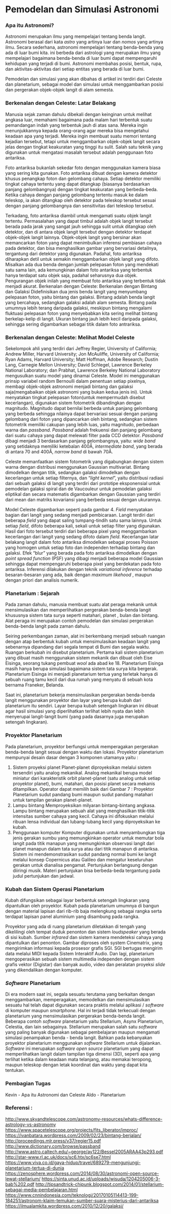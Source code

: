 # Pemodelan dan Simulasi Astronomi
### Apa itu Astronomi?
Astronomi merupakan ilmu yang mempelajari tentang benda langit. Astronomi berasal dari kata
*astro* yang artinya luar dan *nomos* yang artinya ilmu. Secara sederhana, astronomi mempelajari
tentang benda-benda yang ada di luar bumi kita. ini berbeda dari astrologi yang merupakan ilmu
yang mempelajari bagaimana benda-benda di luar bumi dapat mempengaruhi kehidupan yang
terjadi di bumi. Astronomi membahas posisi, bentuk, rupa, dan aktivitas-aktivitas dari setiap
entitas yang berada di luar bumi.

Pemodelan dan simulasi yang akan dibahas di artikel ini terdiri dari Celeste dan planetarium,
sebagai model dan simulasi untuk menggambarkan posisi dan pergerakan objek-objek langit di
alam semesta.

### Berkenalan dengan Celeste: Latar Belakang
Manusia sejak zaman dahulu dibekali dengan keinginan untuk melihat angkasa luar, memahami
bagaimana pada malam hari terbentuk suatu pemandangan indah yang terbentuk jauh di atas
sana. Mereka ingin menunjukkannya kepada orang-orang agar mereka bisa mengetahui
keadaan apa yang terjadi. Mereka ingin membuat suatu memori tentang kejadian tersebut,
tetapi untuk menggambarkan objek-objek langit secara jelas dengan tingkat keakuratan yang
tinggi itu sulit. Salah satu teknik yang digunakan untuk mengatasi masalah tersebut adalah
penggunaan foto antariksa.

Foto antariksa bukanlah sekedar foto dengan menggunakan kamera biasa yang sering kita
gunakan. Foto antariksa dibuat dengan kamera detektor khusus penangkap foton dan
gelombang cahaya. Setiap detektor memiliki tingkat cahaya tertentu yang dapat ditangkap
(biasanya berdasarkan panjang gelombangnya) dengan tingkat keakuratan yang berbeda-beda.
Ketika cahaya dengan panjang gelombang tertentu masuk ke dalam teleskop, ia akan
ditangkap oleh detektor pada teleskop tersebut sesuai dengan panjang gelombangnya dan
sensitivitas dari teleskop tersebut.

Terkadang, foto antariksa diambil untuk mengamati suatu objek langit tertentu. Permasalahan
yang dapat timbul adalah objek langit tersebut berada pada jarak yang sangat jauh sehingga
sulit untuk ditangkap oleh detektor, dan di antara objek langit tersebut dengan detektor terdapat
objek-objek langit lainnya. Objek-objek langit yang bersinar akan memancarkan foton yang
dapat menimbulkan inferensi pembiasan cahaya pada detektor, dan bisa menghasilkan gambar
yang bervariasi detailnya, tergantung dari detektor yang digunakan. Padahal, foto antariksa
diharapkan detil untuk semakin menggambarkan objek langit yang difoto. Misalkan ada dua
benda dengan jumlah pelepasan foton yang mendekati satu sama lain, ada kemungkinan dalam
foto antariksa yang terbentuk hanya terdapat satu objek saja, padahal seharusnya dua objek.
Pengurangan objek inilah yang membuat foto antariksa yang terbentuk tidak menjadi akurat.
Berkenalan dengan Celeste: Berkenalan dengan Bintang dan Galaksi
Didefinisikan dua jenis benda langit yang menyumbang pelepasan foton, yaitu bintang dan
galaksi. Bintang adalah benda langit yang bercahaya, sedangkan galaksi adalah alam semesta.
Bintang pada umumnya lebih terang daripada galaksi, meskipun bintang mengalami fluktuasi
pelepasan foton yang menyebabkan kita sering melihat bintang berkelap-kelip di langit. Ukuran
bintang jauh lebih kecil daripada galaksi, sehingga sering digambarkan sebagai titik dalam foto
antrariksa.

### Berkenalan dengan Celeste: Melihat Model Celeste
Sekelompok ahli yang terdiri dari Jeffrey Regier, University of California; Andrew Miller, Harvard
University; Jon McAuliffe, University of California; Ryan Adams, Harvard University; Matt
Hoffman, Adobe Research; Dustin Lang, Carnegie Mellon University; David Schlegel, Lawrence
Berkeley National Laboratory; dan Prabhat, Lawrence Berkeley National Laboratory
mengusulkan suatu model yang dinamai Celeste. Model ini menggunakan prinsip variabel
random Bernoulli dalam penentuan setiap pixelnya, membagi objek-objek astronomi menjadi
bintang dan galaksi saja(mengabaikan objek astronomi yang bukan kedua jenis ini). Untuk
menyatakan tingkat pelepasan foton(untuk mempermudah disebut kecerlangan), digunakan
sistem fotometrik dibandingkan dengan magnitudo. Magnitudo dapat bernilai berbeda untuk
panjang gelombang yang berbeda sehingga nilainya dapat bervariasi sesuai dengan panjang
gelombang dari foton yang dipancarkan oleh bintang, sedangkan sistem fotometrik memiliki
cakupan yang lebih luas, yaitu magnitudo, perbedaan warna dan *passband*. *Passband* adalah
frekuensi dan panjang gelombang dari suatu cahaya yang dapat melewati filter pada CCD
detektor. *Passband* dibagi menjadi 3 berdasarkan panjang gelombangnya, yaitu: *wide band*
yang setidaknya memiliki ketebalan 400Å, *intermediate band*, yang berada di antara 70 and
400Å, *narrow band* di bawah 70Å.

Celeste memanfaatkan sistem fotometrik yang digabungkan dengan sistem warna dengan
distribusi menggunakan Gaussian multivariat. Bintang dimodelkan dengan titik, sedangkan
galaksi dimodelkan dengan kecerlangan untuk setiap filternya, dan “*light kernel*”, yaitu distribusi
radiasi dari sebuah galaksi di langit yang terdiri dari prototipe eksponensial untuk pemodelan
galaksi spiral dan de Vaucouleur untuk pemodelan galaksi eliptikal dan secara matematis
digambarkan dengan Gaussian yang terdiri dari mean dan matriks kovariansi yang berbeda
sesuai dengan ukurannya.

Model Celeste digambarkan seperti pada gambar 4. *Field* menyatakan bagian dari langit yang
sedang menjadi pembicaraan. Langit terdiri dari beberapa *field* yang dapat saling
tumpang-tindih satu sama lainnya. Untuk setiap *field*, difoto beberapa kali, sekali untuk setiap
filter yang digunakan. Hasil dari foto tersebut terdiri dari beberapa pixel yang menggambarkan
kecerlangan dari langit yang sedang difoto dalam *field*. Kecerlangan latar belakang langit dalam
foto antariksa dimodelkan sebagai proses Poisson yang homogen untuk setiap foto dan
independen terhadap bintang dan galaksi. Efek “blur” yang berada pada foto antariksa
dimodelkan dengan *point spread function* (PSF) yang dibagi menjadi beberapa model Gaussian
sehingga dapat mempengaruhi beberapa pixel yang berdekatan pada foto antariksa.
Inferensi dilakukan dengan teknik *variational inference* terhadap besaran-besaran yang ada,
baik dengan *maximum likehood* , maupun dengan priori dan analisis numerik.

### Planetarium : Sejarah
Pada zaman dahulu, manusia membuat suatu alat peraga mekanik untuk mensimulasikan dan
memperlihatkan pergerakan benda-benda langit khususnya sistem tata surya seperti matahari,
planet , bulan dan bintang. Alat peraga ini merupakan contoh pemodelan dan simulasi
pergerakan benda-benda langit pada zaman dahulu.

Seiring perkembangan zaman, alat ini berkembang menjadi sebuah ruangan dengan atap
berbentuk kubah untuk mensimulasikan keadaan langit yang sebenarnya dipandang dari segala
tempat di Bumi dan segala waktu. Ruangan berkubah ini disebut planetarium. Pertama kali
sistem planetarium yang dibuat masih menggunakan sistem mekanik dan dibuat oleh Eise
Eisinga, seorang tukang pembuat *wool* ada abad ke 18. Planetarium Eisinga masih hanya
berupa simulasi bagaimana sistem tata surya kita bergerak. Planetarium Eisinga ini menjadi
planetarium tertua yang terletak hanya di sebuah ruang tamu kecil dari dua rumah yang
menyatu di sebuah kota bernama Franeker, Belanda.

Saat ini, planetarium bekerja mensimulasikan pergerakan benda-benda langit menggunakan
proyektor dan layar yang berupa kubah dari planetarium itu sendiri. Layar berupa kubah
setengah lingkaran ini dibuat agar hasil simulasi yang diperlihatkan terlihat lebih nyata dan lebih
menyerupai langit-langit bumi (yang pada dasarnya juga merupakan setengah lingkaran).

### Proyektor Planetarium
Pada planetarium, proyektor berfungsi untuk memperagakan pergerakan benda-benda langit
sesuai dengan waktu dan lokasi. Proyektor planetarium mempunyai desain dasar dengan 3
komponen utamanya yaitu :
1. Sistem proyeksi planet
Planet-planet diproyeksikan melalui sistem tersendiri yaitu analog mekanikal. Analog
mekanikal berupa model miniatur dari karakteristik orbit planet-planet (satu analog
untuk setiap proyektor planet), bumi, matahari, dan posisi planet secara mekanis
ditampilkan. Operator dapat memilih baik dari Gambar 7 : Proyektor Planetarium
sudut pandang bumi maupun sudut pandang matahari untuk tampilan gerakan planet-planet.
2. Lampu bintang
Memproyeksikan milyaran bintang-bintang angkasa. Lampu bintang merupakan sebuah
alat yang menghasilkan titik-titik intensitas sumber cahaya yang kecil. Cahaya ini
difokuskan melalui ribuan lensa individual dan lubang-lubang kecil yang diproyeksikan
ke kubah.
3. Penggunaan komputer
Komputer digunakan untuk menyambungkan tiga jenis gerakan sumbu yang
memungkinkan operator untuk memutar bola langit pada titik manapun yang
memungkinkan observasi langit dari planet manapun dalam tata surya atau dari titik
manapun di antariksa. Sistem ini mendemonstrasikan sudut pandang normal bumi ke
langit melalui konsep Copernicus atau Galileo dan mengatur keseluruhan gerakan untuk
dianalisa pengamat. Pertunjukan berlangsung dengan diiringi musik. Materi pertunjukan
bisa berbeda-beda tergantung pada judul pertunjukan dan jadwal.

### Kubah dan Sistem Operasi Planetarium
Kubah difungsikan sebagai layar berbentuk setengah lingkaran yang dipantulkan oleh
proyektor. Kubah pada planetarium umumnya di bangun dengan material lapisan dari rib-rib
baja melengkung sebagai rangka serta terdapat lapisan panel aluminium yang disambung pada
rangka.

Proyektor yang ada di ruang planetarium diletakkan di tengah yang dikelilingi oleh tempat duduk
penonton dan sistem *loudspeaker* yang berada di sisi kubah. Sumber *infrared* dan sistem
kamera mendeteksi cahaya yang dipantulkan dari penonton. Gambar diproses oleh system
Cinematrix, yang mengirimkan informasi kepada prosesor grafis SGI. SGI bertugas mengirim
data melalui MIDI kepada Sistem Interaktif Audio. Dan lagi, planetarium mengoperasikan
sebuah sistem multimedia independen dengan sistem grafis vektor (Digistar) dan banyak audio,
video dan peralatan proyeksi *slide* yang dikendalikan dengan komputer.

### *Software* Planetarium
Di era modern saat ini, segala sesuatu terutama yang berkaitan dengan menggambarkan,
memperagakan, memodelkan dan mensimulasikan sesuatu hal telah dapat digunakan secara
praktis melalui aplikasi / *software* di komputer maupun *smartphone*. Hal ini terjadi tidak
terkecuali dengan planetarium yang mensimulasikan pergerakan benda-benda langit.
Beberapa contoh *software* planetarium yaitu Stellarium, Asynx Planetarium, Celestia, dan lain
sebagainya. Stellarium merupakan salah satu *software* yang paling banyak digunakan sebagai
pembelajaran maupun mengamati simulasi penampakan benda - benda langit. Bahkan pada
kebanyakan proyektor planetarium menggunakan *software* Stellarium untuk dijalankan. *Software*
ini merupakan *software open source* planetarium yang dapat memperlihatkan langit dalam
tampilan tiga dimensi (3D), seperti apa yang terlihat ketika dalam keadaan mata telanjang, atau
memakai teropong, maupun teleskop dengan letak koordinat dan waktu yang dapat kita
tentukan.

### Pembagian Tugas
Kevin - Apa itu Astronomi dan Celeste
Aldo - Planetarium

### Referensi :
http://www.skyandtelescope.com/astronomy-resources/whats-difference-astrology-vs-astronomy
https://www.spacetelescope.org/projects/fits_liberator/improc/
https://ivanbatara.wordpress.com/2009/02/23/bintang-berjalan/
http://proceedings.mlr.press/v37/regier15.pdf
http://www.dictionary.com/browse/passband
http://www.astro.caltech.edu/~george/ay122/Bessel2005ARAA43p293.pdf
http://star-www.rl.ac.uk/docs/sc6.htx/sc6se7.html
https://www.viva.co.id/gaya-hidup/travel/689279-mengunjungi-planetarium-tertua-di-dunia
https://zenosphere.wordpress.com/2014/08/30/astronomi-open-source-lewat-stellarium/
https://sinta.unud.ac.id/uploads/wisuda/1204205006-3-bab%202.pdf
http://tipsandtrick-chipunk.blogspot.com/2014/01/stellarium-sebagai-media-pembelajaran.html
https://www.cnnindonesia.com/teknologi/20170105114413-199-184251/astronom-klaim-temukan-sumber-suara-misterius-dari-antariksa
https://ilmualamkita.wordpress.com/2010/12/20/galaksi/

